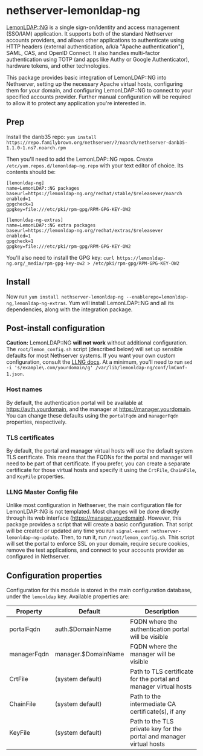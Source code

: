 # nethserver-lemonldap-ng
[LemonLDAP::NG](https://lemonldap-ng.org/welcome/) is a single sign-on/identity and access management (SSO/IAM) application.  It supports both of the standard Nethserver accounts providers, and allows other applications to authenticate using HTTP headers (external authentication, a/k/a "Apache authentication"), SAML, CAS, and OpenID Connect.  It also handles multi-factor authentication using TOTP (and apps like Authy or Google Authenticator), hardware tokens, and other technologies.

This package provides basic integration of LemonLDAP::NG into Nethserver, setting up the necessary Apache virtual hosts, configuring them for your domain, and configuring LemonLDAP::NG to connect to your specified accounts provider.  Further manual configuration will be required to allow it to protect any application you're interested in.

## Prep

Install the danb35 repo: `yum install https://repo.familybrown.org/nethserver/7/noarch/nethserver-danb35-1.1.0-1.ns7.noarch.rpm`

Then you'll need to add the LemonLDAP::NG repos.  Create `/etc/yum.repos.d/lemonldap-ng.repo` with your text editor of choice.  Its contents should be:
```
[lemonldap-ng]
name=LemonLDAP::NG packages
baseurl=https://lemonldap-ng.org/redhat/stable/$releasever/noarch
enabled=1
gpgcheck=1
gpgkey=file:///etc/pki/rpm-gpg/RPM-GPG-KEY-OW2

[lemonldap-ng-extras]
name=LemonLDAP::NG extra packages
baseurl=https://lemonldap-ng.org/redhat/extras/$releasever
enabled=1
gpgcheck=1
gpgkey=file:///etc/pki/rpm-gpg/RPM-GPG-KEY-OW2
```
You'll also need to install the GPG key: `curl https://lemonldap-ng.org/_media/rpm-gpg-key-ow2 > /etc/pki/rpm-gpg/RPM-GPG-KEY-OW2`

## Install

Now run `yum install nethserver-lemonldap-ng --enablerepo=lemonldap-ng,lemonldap-ng-extras`.  Yum will install LemonLDAP::NG and all its dependencies, along with the integration package.

## Post-install configuration
**Caution:** LemonLDAP::NG **will not work** without additional configuration.  The `root/lemon_config.sh` script (described below) will set up sensible defaults for most Nethserver systems.  If you want your own custom configuration, consult the [LLNG docs](https://lemonldap-ng.org/documentation/latest/installrpm.html#first-configuration-steps).  At a minimum, you'll need to run `sed -i 's/example\.com/yourdomain/g' /var/lib/lemonldap-ng/conf/lmConf-1.json`.

### Host names
By default, the authentication portal will be available at https://auth.yourdomain, and the manager at https://manager.yourdomain.  You can change these defaults using the `portalFqdn` and `managerFqdn` properties, respectively.

### TLS certificates
By default, the portal and manager virtual hosts will use the default system TLS certificate.  This means that the FQDNs for the portal and manager will need to be part of that certificate.  If you prefer, you can create a separate certificate for those virtual hosts and specify it using the `CrtFile`, `ChainFile`, and `KeyFile` properties.

### LLNG Master Config file
Unlike most configuration in Nethserver, the main configuration file for LemonLDAP::NG is not templated.  Most changes will be done directly through its web interface (https://manager.yourdomain).  However, this package provides a script that will create a basic configuration.  That script will be created or updated any time you run `signal-event nethserver-lemonldap-ng-update`.  Then, to run it, run `/root/lemon_config.sh`.  This script will set the portal to enforce SSL on your domain, require secure cookies, remove the test applications, and connect to your accounts provider as configured in Nethserver.

## Configuration properties
Configuration for this module is stored in the main configuration database, under the `lemonldap` key.  Available properties are:

|Property|Default|Description|
|---|---|---|
|portalFqdn|auth.$DomainName|FQDN where the authentication portal will be visible|
|managerFqdn|manager.$DomainName|FQDN where the manager will be visible|
|CrtFile|(system default)|Path to TLS certificate for the portal and manager virtual hosts|
|ChainFile|(system default)|Path to the intermediate CA certificate(s), if any|
|KeyFile|(system default)|Path to the TLS private key for the portal and manager virtual hosts|
